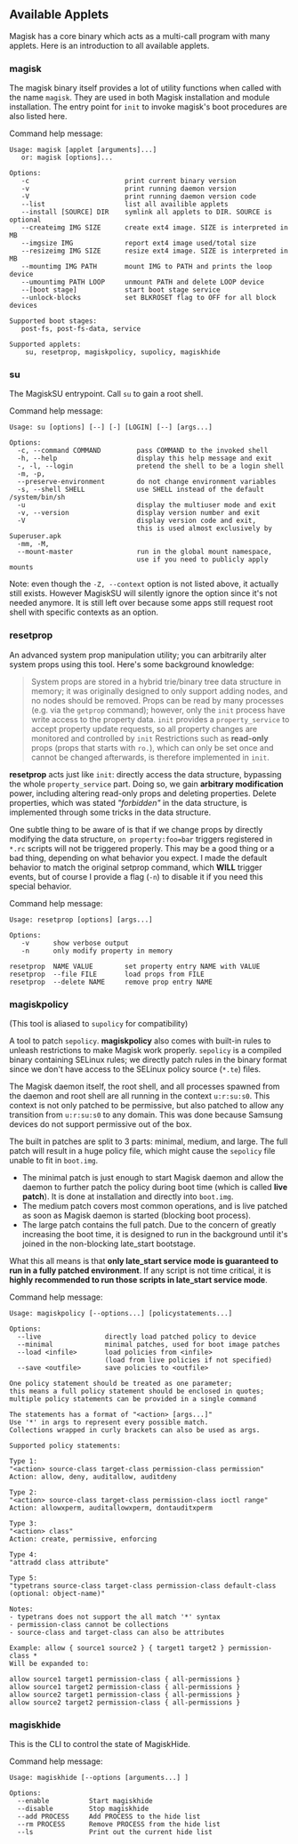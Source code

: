 ## Available Applets
Magisk has a core binary which acts as a multi-call program with many applets. Here is an introduction to all available applets.

### magisk
The magisk binary itself provides a lot of utility functions when called with the name `magisk`. They are used in both Magisk installation and module installation. The entry point for `init` to invoke magisk's boot procedures are also listed here.

Command help message:

```
Usage: magisk [applet [arguments]...]
   or: magisk [options]...

Options:
   -c                        print current binary version
   -v                        print running daemon version
   -V                        print running daemon version code
   --list                    list all availible applets
   --install [SOURCE] DIR    symlink all applets to DIR. SOURCE is optional
   --createimg IMG SIZE      create ext4 image. SIZE is interpreted in MB
   --imgsize IMG             report ext4 image used/total size
   --resizeimg IMG SIZE      resize ext4 image. SIZE is interpreted in MB
   --mountimg IMG PATH       mount IMG to PATH and prints the loop device
   --umountimg PATH LOOP     unmount PATH and delete LOOP device
   --[boot stage]            start boot stage service
   --unlock-blocks           set BLKROSET flag to OFF for all block devices

Supported boot stages:
   post-fs, post-fs-data, service

Supported applets:
    su, resetprop, magiskpolicy, supolicy, magiskhide
```

### su
The MagiskSU entrypoint. Call `su` to gain a root shell.

Command help message:

```
Usage: su [options] [--] [-] [LOGIN] [--] [args...]

Options:
  -c, --command COMMAND         pass COMMAND to the invoked shell
  -h, --help                    display this help message and exit
  -, -l, --login                pretend the shell to be a login shell
  -m, -p,
  --preserve-environment        do not change environment variables
  -s, --shell SHELL             use SHELL instead of the default /system/bin/sh
  -u                            display the multiuser mode and exit
  -v, --version                 display version number and exit
  -V                            display version code and exit,
                                this is used almost exclusively by Superuser.apk
  -mm, -M,
  --mount-master                run in the global mount namespace,
                                use if you need to publicly apply mounts
```

Note: even though the `-Z, --context` option is not listed above, it actually still exists. However MagiskSU will silently ignore the option since it's not needed anymore. It is still left over because some apps still request root shell with specific contexts as an option.

### resetprop
An advanced system prop manipulation utility; you can arbitrarily alter system props using this tool. Here's some background knowledge:

> System props are stored in a hybrid trie/binary tree data structure in memory; it was originally designed to only support adding nodes, and no nodes should be removed. Props can be read by many processes (e.g. via the `getprop` command); however, only the `init` process have write access to the property data. `init` provides a `property_service` to accept property update requests, so all property changes are monitored and controlled by `init` Restrictions such as **read-only** props (props that starts with `ro.`), which can only be set once and cannot be changed afterwards, is therefore implemented in `init`.

**resetprop** acts just like `init`: directly access the data structure, bypassing the whole `property_service` part. Doing so, we gain **arbitrary modification** power, including altering read-only props and deleting properties. Delete properties, which was stated *"forbidden"* in the data structure, is implemented through some tricks in the data structure.

One subtle thing to be aware of is that if we change props by directly modifying the data structure, `on property:foo=bar` triggers registered in `*.rc` scripts will not be triggered properly. This may be a good thing or a bad thing, depending on what behavior you expect. I made the default behavior to match the original setprop command, which **WILL** trigger events, but of course I provide a flag (`-n`) to disable it if you need this special behavior.

Command help message:

```
Usage: resetprop [options] [args...]

Options:
   -v      show verbose output
   -n      only modify property in memory

resetprop  NAME VALUE        set property entry NAME with VALUE
resetprop  --file FILE       load props from FILE
resetprop  --delete NAME     remove prop entry NAME
```

### magiskpolicy
(This tool is aliased to `supolicy` for compatibility)

A tool to patch `sepolicy`. **magiskpolicy** also comes with built-in rules to unleash restrictions to make Magisk work properly. `sepolicy` is a compiled binary containing SELinux rules; we directly patch rules in the binary format since we don't have access to the SELinux policy source (`*.te`) files.

The Magisk daemon itself, the root shell, and all processes spawned from the daemon and root shell are all running in the context `u:r:su:s0`. This context is not only patched to be permissive, but also patched to allow any transition from `u:r:su:s0` to any domain. This was done because Samsung devices do not support permissive out of the box.

The built in patches are split to 3 parts: minimal, medium, and large. The full patch will result in a huge policy file, which might cause the `sepolicy` file unable to fit in `boot.img`.

- The minimal patch is just enough to start Magisk daemon and allow the daemon to further patch the policy during boot time (which is called **live patch**). It is done at installation and directly into `boot.img`. 
- The medium patch covers most common operations, and is live patched as soon as Magisk daemon is started (blocking boot process).
- The large patch contains the full patch. Due to the concern of greatly increasing the boot time, it is designed to run in the background until it's joined in the non-blocking late_start bootstage.

What this all means is that **only late_start service mode is guaranteed to run in a fully patched environment**. If any script is not time critical, it is **highly recommended to run those scripts in late_start service mode**.

Command help message:

```
Usage: magiskpolicy [--options...] [policystatements...]

Options:
  --live                directly load patched policy to device
  --minimal             minimal patches, used for boot image patches
  --load <infile>       load policies from <infile>
                        (load from live policies if not specified)
  --save <outfile>      save policies to <outfile>

One policy statement should be treated as one parameter;
this means a full policy statement should be enclosed in quotes;
multiple policy statements can be provided in a single command

The statements has a format of "<action> [args...]"
Use '*' in args to represent every possible match.
Collections wrapped in curly brackets can also be used as args.

Supported policy statements:

Type 1:
"<action> source-class target-class permission-class permission"
Action: allow, deny, auditallow, auditdeny

Type 2:
"<action> source-class target-class permission-class ioctl range"
Action: allowxperm, auditallowxperm, dontauditxperm

Type 3:
"<action> class"
Action: create, permissive, enforcing

Type 4:
"attradd class attribute"

Type 5:
"typetrans source-class target-class permission-class default-class (optional: object-name)"

Notes:
- typetrans does not support the all match '*' syntax
- permission-class cannot be collections
- source-class and target-class can also be attributes

Example: allow { source1 source2 } { target1 target2 } permission-class *
Will be expanded to:

allow source1 target1 permission-class { all-permissions }
allow source1 target2 permission-class { all-permissions }
allow source2 target1 permission-class { all-permissions }
allow source2 target2 permission-class { all-permissions }
```

### magiskhide
This is the CLI to control the state of MagiskHide.

Command help message: 

```
Usage: magiskhide [--options [arguments...] ]

Options:
  --enable          Start magiskhide
  --disable         Stop magiskhide
  --add PROCESS     Add PROCESS to the hide list
  --rm PROCESS      Remove PROCESS from the hide list
  --ls              Print out the current hide list
```

